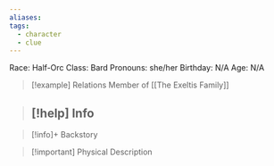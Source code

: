 ```yaml
---
aliases: 
tags:
  - character
  - clue
---
```

Race: Half-Orc
Class: Bard
Pronouns: she/her
Birthday: N/A
Age: N/A

>[!example] Relations
> Member of [[The Exeltis Family]]

>[!help] Info
> - 
>

>[!info]+ Backstory
>

>[!important] Physical Description